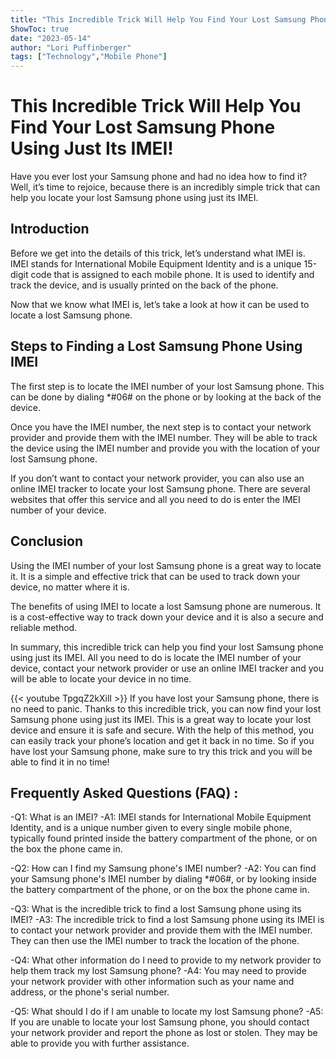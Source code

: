```yaml
---
title: "This Incredible Trick Will Help You Find Your Lost Samsung Phone Using Just Its IMEI!"
ShowToc: true 
date: "2023-05-14"
author: "Lori Puffinberger" 
tags: ["Technology","Mobile Phone"]
---
```

# This Incredible Trick Will Help You Find Your Lost Samsung Phone Using Just Its IMEI! 

Have you ever lost your Samsung phone and had no idea how to find it? Well, it’s time to rejoice, because there is an incredibly simple trick that can help you locate your lost Samsung phone using just its IMEI. 

## Introduction 

Before we get into the details of this trick, let’s understand what IMEI is. IMEI stands for International Mobile Equipment Identity and is a unique 15-digit code that is assigned to each mobile phone. It is used to identify and track the device, and is usually printed on the back of the phone. 

Now that we know what IMEI is, let’s take a look at how it can be used to locate a lost Samsung phone. 

## Steps to Finding a Lost Samsung Phone Using IMEI 

The first step is to locate the IMEI number of your lost Samsung phone. This can be done by dialing *#06# on the phone or by looking at the back of the device. 

Once you have the IMEI number, the next step is to contact your network provider and provide them with the IMEI number. They will be able to track the device using the IMEI number and provide you with the location of your lost Samsung phone. 

If you don’t want to contact your network provider, you can also use an online IMEI tracker to locate your lost Samsung phone. There are several websites that offer this service and all you need to do is enter the IMEI number of your device. 

## Conclusion 

Using the IMEI number of your lost Samsung phone is a great way to locate it. It is a simple and effective trick that can be used to track down your device, no matter where it is. 

The benefits of using IMEI to locate a lost Samsung phone are numerous. It is a cost-effective way to track down your device and it is also a secure and reliable method. 

In summary, this incredible trick can help you find your lost Samsung phone using just its IMEI. All you need to do is locate the IMEI number of your device, contact your network provider or use an online IMEI tracker and you will be able to locate your device in no time.

{{< youtube TpgqZ2kXilI >}} 
If you have lost your Samsung phone, there is no need to panic. Thanks to this incredible trick, you can now find your lost Samsung phone using just its IMEI. This is a great way to locate your lost device and ensure it is safe and secure. With the help of this method, you can easily track your phone’s location and get it back in no time. So if you have lost your Samsung phone, make sure to try this trick and you will be able to find it in no time!

## Frequently Asked Questions (FAQ) :
-Q1: What is an IMEI? 
-A1: IMEI stands for International Mobile Equipment Identity, and is a unique number given to every single mobile phone, typically found printed inside the battery compartment of the phone, or on the box the phone came in.

-Q2: How can I find my Samsung phone's IMEI number? 
-A2: You can find your Samsung phone's IMEI number by dialing *#06#, or by looking inside the battery compartment of the phone, or on the box the phone came in.

-Q3: What is the incredible trick to find a lost Samsung phone using its IMEI? 
-A3: The incredible trick to find a lost Samsung phone using its IMEI is to contact your network provider and provide them with the IMEI number. They can then use the IMEI number to track the location of the phone.

-Q4: What other information do I need to provide to my network provider to help them track my lost Samsung phone? 
-A4: You may need to provide your network provider with other information such as your name and address, or the phone's serial number.

-Q5: What should I do if I am unable to locate my lost Samsung phone? 
-A5: If you are unable to locate your lost Samsung phone, you should contact your network provider and report the phone as lost or stolen. They may be able to provide you with further assistance.


